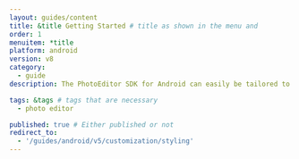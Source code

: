 ```yaml
---
layout: guides/content
title: &title Getting Started # title as shown in the menu and
order: 1
menuitem: *title
platform: android
version: v8
category:
  - guide
description: The PhotoEditor SDK for Android can easily be tailored to meet your business needs. Learn how to swiftly create the editor your use-case requires.

tags: &tags # tags that are necessary
  - photo editor

published: true # Either published or not
redirect_to:
  - '/guides/android/v5/customization/styling'
---
```

<!--
change Export/Save-Button (either to a different icon or to a text) (5x)
change color of button/icon (2x)
change background color
change background color in listview/toolbar
change the corner image (?!)
Can I only change the photo editor toolbar background color not the specific tools (like Transform or filter) background color?
change the photo editor preview background (from black to white)
change camera button
change camera view (to white background)
change text for menu item
change the chequered box on the color changer to a rainbow box
-->